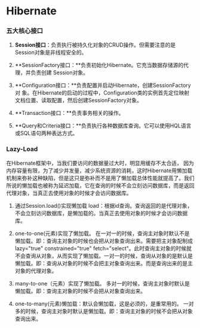 # Hibernate

### 五大核心接口

1. **Session接口**：负责执行被持久化对象的CRUD操作。但需要注意的是Session对象是非线程安全的。

2. **SessionFactory接口：**负责初始化Hibernate。它充当数据存储源的代理，并负责创建 Session对象。

3. **Configuration接口：**负责配置并启动Hibernate，创建SessionFactory对 象。在Hibernate的启动的过程中，Configuration类的实例首先定位映射文档位置、读取配置，然后创建SessionFactory对象。

4. **Transaction接口：**负责事务相关的操作。

5. **Query和Criteria接口：**负责执行各种数据库查询。它可以使用HQL语言或SQL语句两种表达方式。

### Lazy-Load

在Hibernate框架中，当我们要访问的数据量过大时，明显用缓存不太合适， 因为内存容量有限，为了减少并发量，减少系统资源的消耗，这时Hibernate用懒加载机制来弥补这种缺陷，但是这只是弥补而不是用了懒加载总体性能就提高了。我们所说的懒加载也被称为延迟加载，它在查询的时候不会立刻访问数据库，而是返回代理对象，当真正去使用对象的时候才会访问数据库。

1. 通过Session.load\(\)实现懒加载 load：根据id查询。查询返回的是代理对象，不会立刻访问数据库，是懒加载的。当真正去使用对象的时候才会访问数据库。

2. one-to-one\(元素\)实现了懒加载。 在一对一的时候，查询主对象时默认不是懒加载。即：查询主对象的时候也会把从对象查询出来。需要把主对象配制成lazy="true" constrained="true" fetch="select"。此时查询主对象的时候就不会查询从对象，从而实现了懒加载。一对一的时候，查询从对象的是默认是懒加载。即：查询从对象的时候不会把主对象查询出来。而是查询出来的是主对象的代理对象。

3. many-to-one（元素）实现了懒加载。 多对一的时候，查询主对象时默认是懒加载。即：查询主对象的时候不会把从对象查询出来。

4. one-to-many\(元素\)懒加载：默认会懒加载，这是必须的，是重常用的。 一对多的时候，查询主对象时默认是懒加载。即：查询主对象的时候不会把从对象查询出来。



